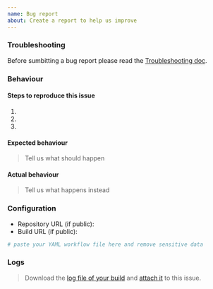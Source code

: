 ```yaml
---
name: Bug report
about: Create a report to help us improve
---
```


### Troubleshooting

Before sumbitting a bug report please read the [Troubleshooting doc](https://github.com/docker/build-push-action/blob/master/TROUBLESHOOTING.md).

### Behaviour

#### Steps to reproduce this issue

1.
2.
3.

#### Expected behaviour

> Tell us what should happen

#### Actual behaviour

> Tell us what happens instead

### Configuration

* Repository URL (if public): 
* Build URL (if public): 

```yml
# paste your YAML workflow file here and remove sensitive data
```

### Logs

> Download the [log file of your build](https://docs.github.com/en/actions/managing-workflow-runs/using-workflow-run-logs#downloading-logs) and [attach it](https://docs.github.com/en/github/managing-your-work-on-github/file-attachments-on-issues-and-pull-requests) to this issue.
